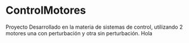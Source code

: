 # ControlMotores
Proyecto Desarrollado en la materia de sistemas de control, utilizando 2 motores una con perturbación y otra sin perturbación.
Hola